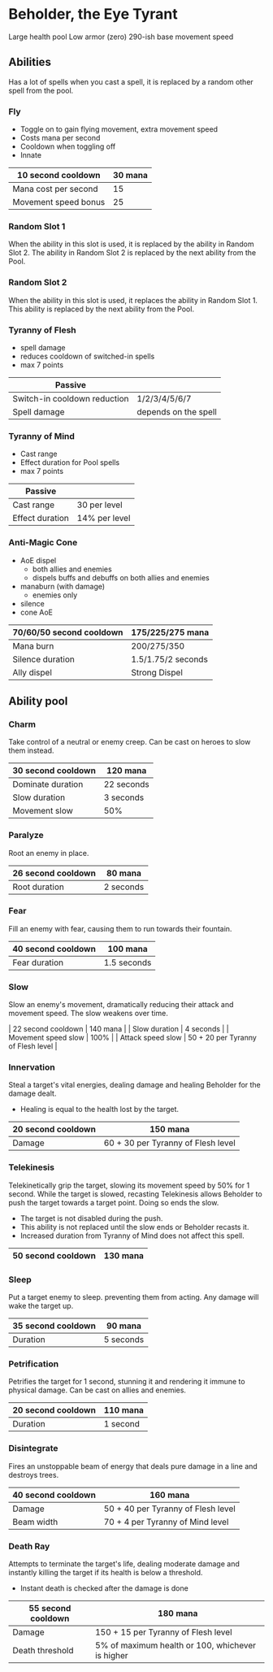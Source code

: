 # Beholder, the Eye Tyrant

Large health pool
Low armor (zero)
290-ish base movement speed

## Abilities

Has a lot of spells
when you cast a spell, it is replaced by a random other spell from the pool.

### Fly

 - Toggle on to gain flying movement, extra movement speed
 - Costs mana per second
 - Cooldown when toggling off
 - Innate

| 10 second cooldown | 30 mana |
|---|---|
| Mana cost per second | 15 |
| Movement speed bonus | 25 |

### Random Slot 1

When the ability in this slot is used, it is replaced by the ability in Random Slot 2.
The ability in Random Slot 2 is replaced by the next ability from the Pool.

### Random Slot 2

When the ability in this slot is used, it replaces the ability in Random Slot 1.
This ability is replaced by the next ability from the Pool.
 
### Tyranny of Flesh
 - spell damage
 - reduces cooldown of switched-in spells
 - max 7 points

| Passive | |
|---|---|
| Switch-in cooldown reduction | 1/2/3/4/5/6/7 |
| Spell damage | depends on the spell |

### Tyranny of Mind
 - Cast range
 - Effect duration for Pool spells
 - max 7 points

| Passive | |
|---|---|
| Cast range | 30 per level |
| Effect duration | 14% per level |

### Anti-Magic Cone

 - AoE dispel
   - both allies and enemies
   - dispels buffs and debuffs on both allies and enemies
 - manaburn (with damage)
   - enemies only
 - silence
 - cone AoE

| 70/60/50 second cooldown | 175/225/275 mana |
|---|---|
| Mana burn | 200/275/350 |
| Silence duration | 1.5/1.75/2 seconds |
| Ally dispel | Strong Dispel |

## Ability pool

### Charm

Take control of a neutral or enemy creep. Can be cast on heroes to slow them instead.

| 30 second cooldown | 120 mana |
|---|---|
| Dominate duration | 22 seconds |
| Slow duration | 3 seconds |
| Movement slow | 50% |

### Paralyze

Root an enemy in place.

| 26 second cooldown | 80 mana |
|---|---|
| Root duration | 2 seconds |

### Fear

Fill an enemy with fear, causing them to run towards their fountain.

| 40 second cooldown | 100 mana |
|---|---|
| Fear duration | 1.5 seconds |

### Slow
 
Slow an enemy's movement, dramatically reducing their attack and movement speed. The slow weakens over time.

| 22 second cooldown | 140 mana |
| Slow duration | 4 seconds |
| Movement speed slow | 100% |
| Attack speed slow | 50 + 20 per Tyranny of Flesh level |

### Innervation

Steal a target's vital energies, dealing damage and healing Beholder for the damage dealt.
 - Healing is equal to the health lost by the target.

| 20 second cooldown | 150 mana |
|---|---|
| Damage | 60 + 30 per Tyranny of Flesh level |

### Telekinesis

Telekinetically grip the target, slowing its movement speed by 50% for 1 second. While the target is slowed, recasting Telekinesis allows Beholder to push the target towards a target point. Doing so ends the slow.
 - The target is not disabled during the push.
 - This ability is not replaced until the slow ends or Beholder recasts it.
 - Increased duration from Tyranny of Mind does not affect this spell.

| 50 second cooldown | 130 mana |
|---|---|

### Sleep

Put a target enemy to sleep. preventing them from acting. Any damage will wake the target up.

| 35 second cooldown | 90 mana |
|---|---|
| Duration | 5 seconds |

### Petrification

Petrifies the target for 1 second, stunning it and rendering it immune to physical damage. Can be cast on allies and enemies.

| 20 second cooldown | 110 mana |
|---|---|
| Duration | 1 second |

### Disintegrate

Fires an unstoppable beam of energy that deals pure damage in a line and destroys trees.

| 40 second cooldown | 160 mana |
|---|---|
| Damage | 50 + 40 per Tyranny of Flesh level |
| Beam width | 70 + 4 per Tyranny of Mind level |

### Death Ray

Attempts to terminate the target's life, dealing moderate damage and instantly killing the target if its health is below a threshold.
 - Instant death is checked after the damage is done

| 55 second cooldown | 180 mana |
|---|---|
| Damage | 150 + 15 per Tyranny of Flesh level |
| Death threshold | 5% of maximum health or 100, whichever is higher |

